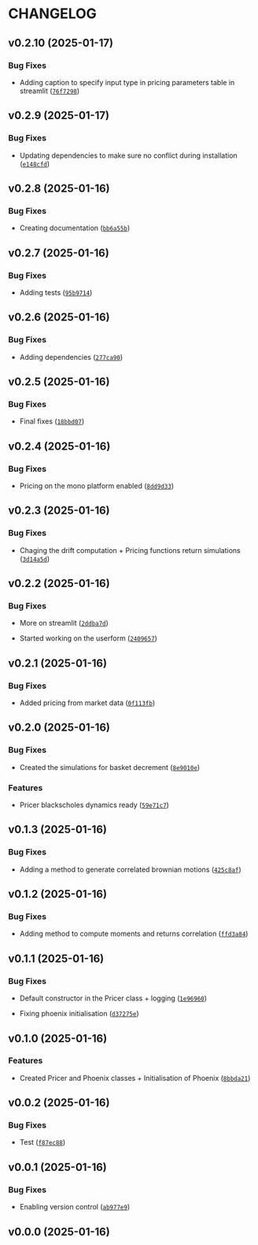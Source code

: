 # CHANGELOG


## v0.2.10 (2025-01-17)

### Bug Fixes

- Adding caption to specify input type in pricing parameters table in streamlit
  ([`76f7298`](https://github.com/Paulou74/pypricingchain/commit/76f7298e954d7c5777e494d8d5352966b227ac69))


## v0.2.9 (2025-01-17)

### Bug Fixes

- Updating dependencies to make sure no conflict during installation
  ([`e148cfd`](https://github.com/Paulou74/pypricingchain/commit/e148cfde089e10c588f9a5fd61648f5872ecbf71))


## v0.2.8 (2025-01-16)

### Bug Fixes

- Creating documentation
  ([`bb6a55b`](https://github.com/Paulou74/pypricingchain/commit/bb6a55be7340856a5b8961f7c673d84ffdf86bf5))


## v0.2.7 (2025-01-16)

### Bug Fixes

- Adding tests
  ([`95b9714`](https://github.com/Paulou74/pypricingchain/commit/95b971467e1553a5b8c38284f8e2aa749c8e4a37))


## v0.2.6 (2025-01-16)

### Bug Fixes

- Adding dependencies
  ([`277ca90`](https://github.com/Paulou74/pypricingchain/commit/277ca905f17341d9d32040b3e4157f75e13fdbd8))


## v0.2.5 (2025-01-16)

### Bug Fixes

- Final fixes
  ([`18bbd07`](https://github.com/Paulou74/pypricingchain/commit/18bbd07b4477af1f9ada27deccd3a1a250af3f00))


## v0.2.4 (2025-01-16)

### Bug Fixes

- Pricing on the mono platform enabled
  ([`8dd9d33`](https://github.com/Paulou74/pypricingchain/commit/8dd9d33ceac17c3dada55f610e5dee7c3bc062b0))


## v0.2.3 (2025-01-16)

### Bug Fixes

- Chaging the drift computation + Pricing functions return simulations
  ([`3d14a5d`](https://github.com/Paulou74/pypricingchain/commit/3d14a5d47f028708dc8e8ce55a4962e202bbd231))


## v0.2.2 (2025-01-16)

### Bug Fixes

- More on streamlit
  ([`2ddba7d`](https://github.com/Paulou74/pypricingchain/commit/2ddba7dfee8a5ee3b4d436db551a5ba17829df9f))

- Started working on the userform
  ([`2409657`](https://github.com/Paulou74/pypricingchain/commit/2409657d1b3704029281eaba94bb7eeecfe71ea7))


## v0.2.1 (2025-01-16)

### Bug Fixes

- Added pricing from market data
  ([`0f113fb`](https://github.com/Paulou74/pypricingchain/commit/0f113fbdd633ea8b32274709ccb341ed57ec1b69))


## v0.2.0 (2025-01-16)

### Bug Fixes

- Created the simulations for basket decrement
  ([`8e9010e`](https://github.com/Paulou74/pypricingchain/commit/8e9010e734fe6733b3686374284cd10b04bfca60))

### Features

- Pricer blackscholes dynamics ready
  ([`59e71c7`](https://github.com/Paulou74/pypricingchain/commit/59e71c7926caf1a3ec7ff6a3a2b9af16333a5321))


## v0.1.3 (2025-01-16)

### Bug Fixes

- Adding a method to generate correlated brownian motions
  ([`425c8af`](https://github.com/Paulou74/pypricingchain/commit/425c8afb4b973ecf08a6fd83fcae4fd6683c5769))


## v0.1.2 (2025-01-16)

### Bug Fixes

- Adding method to compute moments and returns correlation
  ([`ffd3a84`](https://github.com/Paulou74/pypricingchain/commit/ffd3a84d0ee76b19e41afce2e81ed481695d04c3))


## v0.1.1 (2025-01-16)

### Bug Fixes

- Default constructor in the Pricer class + logging
  ([`1e96960`](https://github.com/Paulou74/pypricingchain/commit/1e9696013b939d872294d05fceb5a05918bbaa10))

- Fixing phoenix initialisation
  ([`d37275e`](https://github.com/Paulou74/pypricingchain/commit/d37275eb23887e93312ba2deacf742da88c9b150))


## v0.1.0 (2025-01-16)

### Features

- Created Pricer and Phoenix classes + Initialisation of Phoenix
  ([`8bbda21`](https://github.com/Paulou74/pypricingchain/commit/8bbda2166d6aca28dd841c2a3036901cd44b638d))


## v0.0.2 (2025-01-16)

### Bug Fixes

- Test
  ([`f87ec88`](https://github.com/Paulou74/pypricingchain/commit/f87ec8820bcf1dc0e4333fe6f6b3a964fefee97f))


## v0.0.1 (2025-01-16)

### Bug Fixes

- Enabling version control
  ([`ab977e9`](https://github.com/Paulou74/pypricingchain/commit/ab977e9e1b500e06a575d29419b3edcc0eb81894))


## v0.0.0 (2025-01-16)
